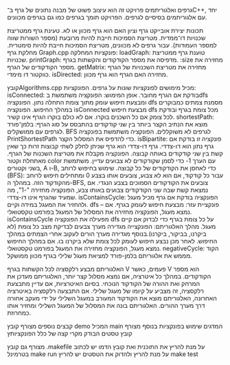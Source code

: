 גרפים ואלגוריתמים
פרויקט זה הוא עיצוב פשוט של מבנה נתונים של גרף ב־C++, יחד עם אלגוריתמים בסיסיים לגרפים. הפרויקט תומך בגרפים כמו גם בגרפים מכוונים.

תכונות
יצירת אובייקט גרף וציון האם הוא גרף מכוון או לא.
טעינת גרף ממטריצת שכנויות דו־ממדית.
מטריצת הסמיכות חייבת להיות מרובעת (מספר השורות שווה למספר העמודות).
עבור גרפים לא מכוונים, מטריצת הסמיכות חייבת להיות סימטרית.
מחלקת גרף
Graph.cpp
פונקציות המחלקה:
loadGraph: טוענת גרף ממטריצת שכנויות.
printGraph: מדפיסה את מספר הקודקודים והקשתות בגרף.
:size מחזירה את מספר הקודקודים של הגרף.
getMatrix: מחזירה את מטריצת השכנויות של הגרף כווקטור דו מימדי.
isDirected: מחזירה האם הגרף הוא גרף מכוון.

קובץAlgorithms.cpp 
מכיל מימושים לפונקציות שונות על גרפים.
הפונקציות:
isConnected:
בודקת אם הגרף מחובר.
אופן המימוש:
הפונקציה משתמשת בdfs ומבצעת חיפוש עומק מתוך צומת התחלה נתון.
הפונקציה dfs מסמנת צמתים כמבוקרים במהלך החיפוש.
הפונקציה isConnected מבצעת חיפוש dfs מכל צומת בגרף ובודקת לכל צומק אם כל השכנים בוקרו. אם לא כולם בוקרו הגרף אינו קשיר.
shortestPath:
מוצא את הנתיב הקצר ביותר בין שני קודקודים בהתבסס על סוג הגרף:
בלמן־פורד לגרפים עם ממושקלים.
BFS לגרפים לא משוקללים.
הפונקציה משתמשת בפונקציה PrintShortestPath כדי להדפיס את המסלול הקצר.
isBipartite:
פונקציה זו בודקת אם גרף נתון הוא דו-צדדי. גרף דו-צדדי הוא גרף שניתן לחלק לשתי קבוצות זרות כך שאין קשת בין שני קודקודים באותה קבוצה.
הפונקציה מקבלת את מטריצת השכנות של הגרף.
מאתחלת וקטור color עם הערך 1- כדי לסמן שקודקודים לא צבועים עדיין.
משתמשת בשני וקטורים, A ו-B, כדי לאחסן את הקודקודים של כל קבוצה.
שימוש בחיפוש לרוחב (BFS):
עבור כל קודקוד, אם הוא לא צבוע, צובעים אותו בצבע 0 ומתחילים חיפוש לרוחב מהקודקוד הזה.
במהלך ה-BFS, צובעים את הקודקודים הסמוכים בצבע הנגדי. אם נמצאת קשת שבה שני הקודקודים צבועים באותו צבע, הפונקציה מחזירה "-1", מה שמעיד שהגרף אינו דו-צדדי.
isContainsCycle:
הפונקציה בודקת אם גרף מכיל מעגל ולהחזיר את המעגל במידה וקיים.
dfs – פונקציית עזר: מבצעת חיפוש לעומק בגרף. אם נמצא מעגל, הפונקציה מחזירה את המסלול של המעגל בפורמט טקסטואלי.
isContainsCycle מפעילה את הפונקציה dfs על כל צומת בגרף כדי לבדוק אם קיים מעגל.
מהלך האלגוריתם:
הפונקצייה מגדירה מערך צבעים לבדיקת מצב כל צומת (לא ביקרנו, בביקור, ביקרנו).בנוסף מגדירה מערך הורים לעקוב אחרי הצמתים במהלך החיפוש.
לאחר מכן נבצע חיפוש לעומק לכל צומת שלא ביקרנו בו.
אם במהלך החיפוש נמצא מעגל, הפונקציה מחזירה את המעגל בפורמט טקסטואלי.
negativeCycle:
הקוד מממש את אלגוריתם בלמן-פורד למציאת מעגל שלילי בגרף מכוון ממושקל.

האלגוריתם מבצע רלקסציה לכל הקשתות בגרף V פעמים, כאשר V הוא מספר הקודקודים.
במהלך כל איטרציה, אם נמצא מסלול קצר יותר, האלגוריתם מעדכן את המרחק ואת ההורה של הקודקוד הנוכחי.
בסיום האיטרציות, אם עדיין מתבצעת רלקסציה, זה מצביע על קיומו של מעגל שלילי.
אם התבצעה רלקסציה באיטרציה האחרונה, האלגוריתם מוצא את הקודקוד המעורב במעגל השלילי על ידי מעקב אחורה דרך מערך ההורים.
האלגוריתם בונה את המסלול של המעגל השלילי ומחזיר אותו כמחרוזת.

קבצים נוספים
מצורף קובץ demo המכיל main המדגים שימוש בפונקציות 
בנוסף מצורף קובץ טסטים הבודק מקרי קצה של כלל הפונקציותץ

מצורף גם קובץ .makefile על מנת להריץ את התוכנית ואת קובץ הדמו יש לכתוב בטרמינל make run 
על מנת להריץ ולהדוק את הטסטים יש להריץ make test
